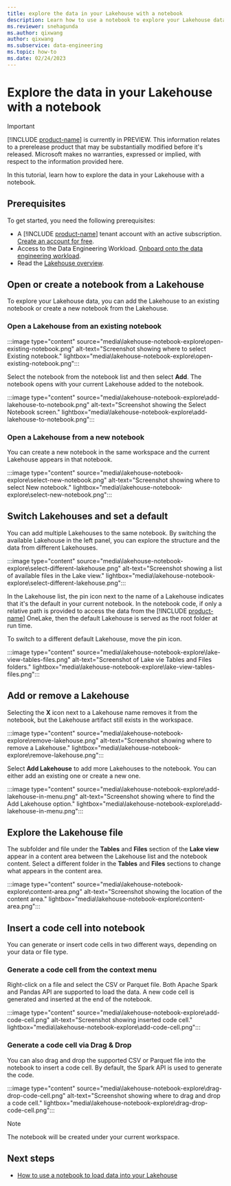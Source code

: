 ```yaml
---
title: explore the data in your Lakehouse with a notebook
description: Learn how to use a notebook to explore your Lakehouse data.
ms.reviewer: snehagunda
ms.author: qixwang
author: qixwang
ms.subservice: data-engineering
ms.topic: how-to
ms.date: 02/24/2023
---
```


# Explore the data in your Lakehouse with a notebook

> [!IMPORTANT]
> [!INCLUDE [product-name](../includes/product-name.md)] is currently in PREVIEW. This information relates to a prerelease product that may be substantially modified before it's released. Microsoft makes no warranties, expressed or implied, with respect to the information provided here.

In this tutorial, learn how to explore the data in your Lakehouse with a notebook.

## Prerequisites

To get started, you need the following prerequisites:

- A [!INCLUDE [product-name](../includes/product-name.md)] tenant account with an active subscription. [Create an account for free](../placeholder.md).
- Access to the Data Engineering Workload. [Onboard onto the data engineering workload](../placeholder.md).
- Read the [Lakehouse overview](lakehouse-overview.md).

## Open or create a notebook from a Lakehouse

To explore your Lakehouse data, you can add the Lakehouse to an existing notebook or create a new notebook from the Lakehouse.

### Open a Lakehouse from an existing notebook

:::image type="content" source="media\lakehouse-notebook-explore\open-existing-notebook.png" alt-text="Screenshot showing where to select Existing notebook." lightbox="media\lakehouse-notebook-explore\open-existing-notebook.png":::

Select the notebook from the notebook list and then select **Add**. The notebook opens with your current Lakehouse added to the notebook.

:::image type="content" source="media\lakehouse-notebook-explore\add-lakehouse-to-notebook.png" alt-text="Screenshot showing the Select Notebook screen." lightbox="media\lakehouse-notebook-explore\add-lakehouse-to-notebook.png":::

### Open a Lakehouse from a new notebook

You can create a new notebook in the same workspace and the current Lakehouse appears in that notebook.

:::image type="content" source="media\lakehouse-notebook-explore\select-new-notebook.png" alt-text="Screenshot showing where to select New notebook." lightbox="media\lakehouse-notebook-explore\select-new-notebook.png":::

## Switch Lakehouses and set a default

You can add multiple Lakehouses to the same notebook. By switching the available Lakehouse in the left panel, you can explore the structure and the data from different Lakehouses.

:::image type="content" source="media\lakehouse-notebook-explore\select-different-lakehouse.png" alt-text="Screenshot showing a list of available files in the Lake view." lightbox="media\lakehouse-notebook-explore\select-different-lakehouse.png":::

In the Lakehouse list, the pin icon next to the name of a Lakehouse indicates that it's the default in your current notebook. In the notebook code, if only a relative path is provided to access the data from the [!INCLUDE [product-name](../includes/product-name.md)] OneLake, then the default Lakehouse is served as the root folder at run time.

To switch to a different default Lakehouse, move the pin icon.

:::image type="content" source="media\lakehouse-notebook-explore\lake-view-tables-files.png" alt-text="Screenshot of Lake vie Tables and Files folders." lightbox="media\lakehouse-notebook-explore\lake-view-tables-files.png":::

## Add or remove a Lakehouse

Selecting the **X** icon next to a Lakehouse name removes it from the notebook, but the Lakehouse artifact still exists in the workspace.

:::image type="content" source="media\lakehouse-notebook-explore\remove-lakehouse.png" alt-text="Screenshot showing where to remove a Lakehouse." lightbox="media\lakehouse-notebook-explore\remove-lakehouse.png":::

Select **Add Lakehouse** to add more Lakehouses to the notebook. You can either add an existing one or create a new one.

:::image type="content" source="media\lakehouse-notebook-explore\add-lakehouse-in-menu.png" alt-text="Screenshot showing where to find the Add Lakehouse option." lightbox="media\lakehouse-notebook-explore\add-lakehouse-in-menu.png":::

## Explore the Lakehouse file

The subfolder and file under the **Tables** and **Files** section of the **Lake view** appear in a content area between the Lakehouse list and the notebook content. Select a different folder in the **Tables** and **Files** sections to change what appears in the content area.

:::image type="content" source="media\lakehouse-notebook-explore\content-area.png" alt-text="Screenshot showing the location of the content area." lightbox="media\lakehouse-notebook-explore\content-area.png":::

## Insert a code cell into notebook

You can generate or insert code cells in two different ways, depending on your data or file type.

### Generate a code cell from the context menu

Right-click on a file and select the CSV or Parquet file. Both Apache Spark and Pandas API are supported to load the data. A new code cell is generated and inserted at the end of the notebook.

:::image type="content" source="media\lakehouse-notebook-explore\add-code-cell.png" alt-text="Screenshot showing inserted code cell." lightbox="media\lakehouse-notebook-explore\add-code-cell.png":::

### Generate a code cell via Drag & Drop

You can also drag and drop the supported CSV or Parquet file into the notebook to insert a code cell. By default, the Spark API is used to generate the code.

:::image type="content" source="media\lakehouse-notebook-explore\drag-drop-code-cell.png" alt-text="Screenshot showing where to drag and drop a code cell." lightbox="media\lakehouse-notebook-explore\drag-drop-code-cell.png":::

> [!NOTE]
> The notebook will be created under your current workspace.

## Next steps

- [How to use a notebook to load data into your Lakehouse](lakehouse-notebook-load-data.md)
